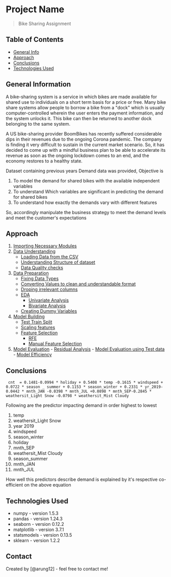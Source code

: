 # Project Name
> Bike Sharing Assignment

## Table of Contents
* [General Info](#general-information)
* [Approach](#general-information)
* [Conclusions](#conclusions)
* [Technologies Used](#technologies-used)

## General Information
A bike-sharing system is a service in which bikes are made available for shared use to individuals on a short term basis for a price or free. Many bike share systems allow people to borrow a bike from a "dock" which is usually computer-controlled wherein the user enters the payment information, and the system unlocks it. This bike can then be returned to another dock belonging to the same system.

A US bike-sharing provider BoomBikes has recently suffered considerable dips in their revenues due to the ongoing Corona pandemic. The company is finding it very difficult to sustain in the current market scenario. So, it has decided to come up with a mindful business plan to be able to accelerate its revenue as soon as the ongoing lockdown comes to an end, and the economy restores to a healthy state. 

Dataset containing previous years Demand data was provided, Objective is 
1. To model the demand for shared bikes with the available independent variables
2. To understand Which variables are significant in predicting the demand for shared bikes
3. To understand how exactly the demands vary with different features

So, accordingly manipulate the business strategy to meet the demand levels and meet the customer's expectations

## Approach
1. [Importing Necessary Modules](#Importing-Necessary-Modules)
2. [Data Understanding](#Data-Understanding)
   - [Loading Data from the CSV](#Loading-Data-from-the-CSV)
   - [Understanding Structure of dataset](#Understanding-Structure-of-dataset)
   - [Data Quality checks](#Data-Quality-checks)
3. [Data Preparation](#Data-Preparation)
    - [Fixing Data Types](#Fixing-Data-Types)
    - [Converting Values to clean and understandable format](#Converting-Values-to-clean-and-understandable-format)
    - [Droping irrelevant columns](#Droping-irrelevant-columns)
    - [EDA](#EDA)
       - [Univariate Analysis](#Univariate-Analysis)
       - [Bivariate Analysis](#Bivariate-Analysis)
    - [Creating Dummy Variables](#Creating-Dummy-Variables)
4. [Model Building](#Model-Building)
    - [Test Train Split](#Test-Train-Split)
    - [Scaling features](#Scaling-features)
    - [Feature Selection](#Feature-Selection)
       - [RFE](#RFE)
       - [Manual Feature Selection](#Manual-Feature-Selection)
5. [Model Evaluation](#Model-Evaluation)
       - [Residual Analysis](#Residual-Analysis)
       - [Model Evaluation using Test data](#model-Evaluation-using-Test-data)
       - [Model Efficiency](#Model-Efficiency)

## Conclusions
```
 cnt  = 0.1481-0.0994 * holiday + 0.5408 * temp -0.1615 * windspeed + 0.0722 * season _ summer + 0.1153 * season_winter + 0.2331 * yr_2019-0.0442 * mnth_JAN -0.0398 * mnth_JUL +0.0898 * mnth_SEP-0.2845 * weathersit_Light Snow -0.0798 * weathersit_Mist Cloudy 
```

Following are the predictor impacting demand in order highest to lowest
1. temp
2. weathersit_Light Snow
3. year 2019
4. windspeed
5. season_winter
6. holiday
7. mnth_SEP
8. weathersit_Mist Cloudy
9. season_summer
10. mnth_JAN
11. mnth_JUL

How well this predictors describe demand is explained by it's respective co-efficient on the above equation


## Technologies Used
- numpy - version 1.5.3
- pandas - version 1.24.3
- seaborn - version 0.12.2
- matplotlib - version 3.7.1
- statsmodels - version 0.13.5
- sklearn - version 1.2.2

## Contact
Created by [@arung12] - feel free to contact me!